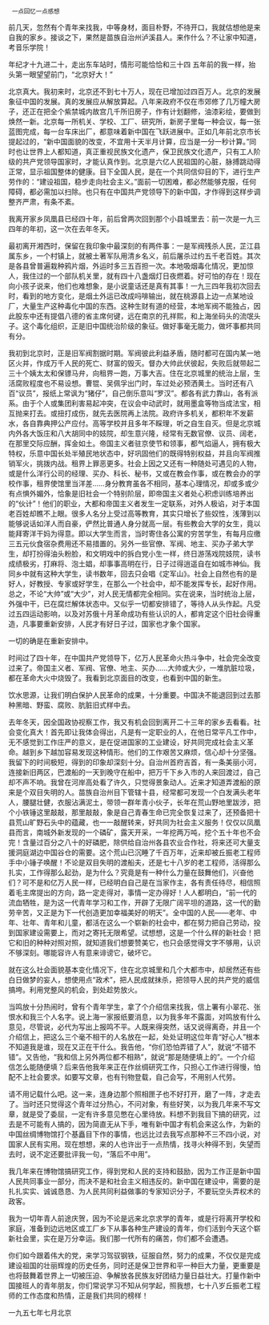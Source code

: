      一点回忆一点感想 

   前几天，忽然有个青年来找我，中等身材，面目朴野，不待开口，我就估想他是来自我的家乡。接谈之下，果然是苗族自治州泸溪县人。来作什么？不让家中知道，考音乐学院！

   年纪才十九进二十，走出东车站时，情形可能恰恰和三十四 五年前的我一样，抬头第一眼望望前门，“北京好大！” 

   北京真大。我初来时，北京还不到七十万人，现在已增加过四百万人。北京的发展象征中国的发展。真的发展应从解放算起。八年来政府不仅在市郊修了几万幢大房子，还正在把全个紫禁城内故宫几千所旧房子，作有计划翻修，油漆彩绘，要做到焕然一新。北京每一所机关、学校、工厂、研究所，新房子里每一种会议，每一张蓝图完成，每一台车床出厂，都意味着新中国在飞跃进展中。正如几年前北京市长提起过的，“新中国面貌的改变，不宜用十天半月计算，应当是一分一秒计算。”同时也让世界上人都知道，真正重视民族文化遗产，保卫民族文化遗产，只有工人阶级的共产党领导国家时，才能认真作到。北京是六亿人民祖国的心脏，脉搏跳动得正常，显示祖国整体的健康。目下全国人民，是在一个共同信仰目的下，进行生产劳作的：“建设祖国，稳步走向社会主义。”面前一切困难，都必然能够克服，任何障碍，都必需加以扫除。也只有在中国共产党领导下的新中国，才作得到这样步调整齐严肃，有条不紊。

   我离开家乡凤凰县已经四十年，前后曾两次回到那个小县城里去：前一次是一九三四年的年初，这一次在去年冬天。 

   最初离开湘西时，保留在我印象中最深刻的有两件事：一是军阀残杀人民，芷江县属东乡，一个村镇上，就被土著军队用清乡名义，前后屠杀过约五千老百姓。其次是各县曾普遍栽种鸦片烟，外运时多三五百担一次。本地吸烟毒化情况，更加惊人，我住过的一个部队机关里，就有四十八盏烟灯日夜燃着。好可怕的存在！现在向小孩子说来，他们也难想象，是小说童话还是真有其事！一九三四年我初次回去时，看到的地方变化，是烟土外运已改成吗啡输出，就在桃源县上边一点某地设厂，大量生产这种毒化中国的东西。这种生财有道的经营，本地军阀不能独占，因此股东中还有提倡八德的省主席何键，远在南京的孔祥熙，和上海坐码头的流氓头子。这个毒化组织，正是旧中国统治阶级的象征。做好事毫无能力，做坏事都共同有分。

   我初到北京时，正是旧军阀割据时期。军阀彼此利益矛盾，随时都可在国内某一地区火并，作成万千人民的死亡、财富的毁灭。督办大帅此伏彼起，失败后就带起二三十个姨太太和保镖马弁，向租界一跑，万事大吉。住在北京城里的统治上层，生活腐败程度也不易设想。曹锟、吴佩孚出门时，车过处必预洒黄土。当时还有八百“议员”，报纸上常讽为“猪仔”，自己倒乐意叫“罗汉”。都各有武力靠山，各有派系。由于个人或集团利害易起冲突，在议会中动武时，就用墨盒等物当成法宝，相互抛来打去。或扭打成伤，就先去医院再上法院。政府许多机关，都积年不发薪水，各自靠典押公产应付。高等学校并且多年不睬理，听之自生自灭。但是北京城内外各大饭庄和八大胡同中的妓院，却生意兴隆，经常有无数官僚、议员、阔老，在那里交际应酬，挥金如土。帝国主义者驻京使节和领事，都气焰逼人，拥有极大特权，乐意中国长处半殖民地状态中，好巩固他们的既得特别权益，并且向军阀推销军火，挑拨内战。租界上罪恶更多。社会上因之又还有一种随处可遇见的人物，或是什么洋行公司的经理、买办、科长、秘书，又或在教会作事，或在教会办的学校作事，租界使馆里当洋差……身分教育虽各不相同，基本心理情况，却或多或少有点惧外媚外，恰象是旧社会一个特别阶层，即帝国主义者处心积虑训练培养出的“伙计”！他们的职业，大都和帝国主义者发生一定联系，对外人极谄，对于本国老百姓却瞧不上眼。很多人名分上受过高等教育，其实只增长了些奴性，浅薄到以能够说话如洋人而自豪，俨然比普通人身分就高一层。有些教会大学的女生，竟以能拜寄洋干妈为得意。即以大学生而言，当时寄住各公寓的穷苦学生，有每月应缴三五元伙食宿杂费用还不易措置的。另外一些官僚、军阀、地主、买办子弟大学生，却打扮得油头粉脸，和文明戏中的拆白党小生一样，终日游荡戏院妓院，读书成绩极劣，打麻将、泡土娼，却事事高明在行，日子过得逍遥自在如城市神仙。我同乡中就有这种大学生，读书数年，回去只会唱《定军山》。社会上自然也有的是好人，好教授、专家或好学生，在那么一个社会中，却不能发挥专长，起好作用。总之，不论“大帅”或“大少”，对人民无情都完全相同。实在说来，当时统治上层，外强中干，已在腐烂解体状态中。又似乎一切都安排错了，等待人从头作起。凡受过五四运动影响，以及对苏俄十月革命成功有些认识的人，都肯定这个旧社会得重造，凡事要重新安排，人民才有好日子过，国家也才象个国家。

   一切的确是在重新安排中。 

   时间过了四十年，在中国共产党领导下，亿万人民革命火热斗争中，社会完全改变过来了。帝国主义者、军阀、官僚、地主、买办……大帅或大少，一堆肮脏垃圾，都在革命大火中烧毁了。我看到北京面目的改变，也看到中国的新生。

   饮水思源，让我们明白保护人民革命的成果，十分重要。中国决不能退回到过去那种黑暗、野蛮、腐败、肮脏旧式样中去。 

   去年冬天，因全国政协视察工作，我又有机会回到离开二十三年的家乡去看看。社会变化真大！首先即让我体会得出，凡是有一定职业的人，在他日常平凡工作中，无不感觉到工作庄严的意义，是在促进国家的工业建设，好共同完成社会主义革命。越到乡下越加容易发现这种情形。他们的工作艰苦又麻烦，信心却十分坚强。我留下的时间极短，得到的印象却深刻十分。自治州首府吉首，有一条美丽小河，连接新旧两区，巴渡船的一天到晚守在船中，把万千下乡入市的人来回渡过，自己却不声不响。我曾在河岸高处看了许久，只觉得景象动人。近来才知道弄渡船的原来是个双目失明的人。苗族自治州目下管辖十县，经常都可发现一个白发满头老年人，腰腿壮健，衣服沾满泥土，带领一群年青小伙子，长年在荒山野地里跋涉，把个小铁锤这里敲敲，那里敲敲，象是自己青春生命已完全恢复过来了，还预备把十县荒山旷野石头中的蕴藏，也一一敲醒转来，好共同为社会主义服务！仅仅以凤凰县而言，南城外新发现的一个磷矿，露天开采，一年挖两万吨，挖个五十年也不会完！含量过百分之八十的好磷肥，除供给自治州各县农业合作社，将来还可大量支援洞庭湖边中国谷仓的需要。这个荒山已沉睡了千百万年，近来却被丘振老工程师手中小锤子唤醒！不论是双目失明的渡船夫，还是七十八岁的老工程师，活得那么扎实，工作得那么起劲，是为什么？究竟是有一种什么力量在鼓舞他们，兴奋他们？可不是和亿万人民一样，已经明白自己是在当家作主，各有责任待尽，相信照着毛主席提出的方向，路一定走得对，事情一定办得好！人人都明白，“前一代的流血牺牲，是为这一代青年学习和工作，开辟了无限广阔平坦的道路，这一代的勤劳辛苦，又正是为下一代创造更加幸福美好的明天”。全中国的人民——老年、中年、壮年、青年和儿童，都活在这么一个崭新的社会中，都在努力把自己劳动，投到国家建设需要上，而对之寄托无限希望。试想想，这是一个什么样的新社会！把它和旧的种种对照对照，就知道我们想要赞美它，也只会感觉得文字不够用，认识不够深刻。哪能容许人有意来诽谤它，破坏它。

   就在这么社会面貌基本变化情况下，住在北京城里和几个大都市中，却居然还有些白日做梦的妄人，想使用点“政术”，把人民成就抹杀，把领导人民的共产党的威信搞垮。利用党整风的机会，到处趁势放火。

   当鸣放十分热闹时，曾有个青年学生，拿了个介绍信来找我，信上署有小翠花、张恨水和我三个人名字。说上海一家报纸要消息，以为我多年不露面，对鸣放有什么意见，尽管说，必代为写出上报鸣不平。人既来得突然，话又说得离奇，并且一个介绍信上，把这么三个毫不相干的人名放在一起，处处证明这位年青“好心人”根本不知道我是谁，现在又正在干什么。我告他，“你们恐怕弄错了人”，就说“不错不错”。又告他，“我和信上另外两位都不相熟”，就说“那是随便填上的”。一个介绍信怎么能随便填？后来告他我年来正在作丝绸研究工作，只担心工作进行得慢，怕配不上社会要求。如要写文章，也有刊物登载，自己会写，不用别人代劳。

   请不用记载什么吧。这一来，连身边那个照相匣子也不好打开，磨了一阵，才走去了。当时还只觉得这个青年过分热心，不问对象，有些好笑，以为我几年来不写文章，就是受了委屈，一定有许多意见憋在心里待放。料想不到我目下搞的研究，过去是不可能有人搞的，因为简直无从下手，唯有新中国才有机会来这么作，为新的中国丝绸博物馆打个基矗目下作的事情，也远比过去我写点那种不三不四小说，对国家人民有实用。现在想想，来的人也许出于一点热情，找寻火种得不到，失望而去时，说不定还要批评我一句，“落后不中用”。

   我几年来在博物馆搞研究工作，得到党和人民的支持和鼓励，因为工作正是新中国人民共同事业一部分，而决不是和社会主义相违反的。新中国在建设中，需要的是扎扎实实、诚诚恳恳、为人民共同利益做事的专家知识分子，不要玩空头弄权术的政客。

   我为一切年青人前途庆贺，因为不论是远来北京求学的青年，或是行将离开学校和家庭，准备到边远地区或工厂乡下从事各种生产建设的青年，你们活到今天这个崭新社会里，实在是万分幸运。我们那一代所有的痛苦，你们都不会遭遇。

   你们如今跟着伟大的党，来学习驾驭钢铁，征服自然，努力的成果，不仅仅是完成建设祖国的壮丽辉煌的历史任务，同时还是保卫世界和平一种巨大力量，更重要是也将鼓舞着世界上一切被压迫、争解放各民族友好团结力量日益壮大。打量作新中国接班人的青年朋友，你们常说学习不知从何学起，照我想，七十八岁丘振老工程师的工作态度和热情，正是我们共同的榜样！

   一九五七年七月北京 

